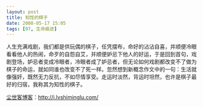 ```yaml
---
layout: post
title: 知性的棋子
date: 2008-05-17 15:05
tags: [07, 生命痕迹]
---
```

人生充满戏剧，我们都是供玩偶的棋子，任凭摆布，命好的沾沾自喜，并顺便冷眼看看他人的热闹，命歹的自怨自艾，并顺便妒忌下他人的好运，于是回到首句，戏剧登场，妒忌者变成冷眼者，冷眼者成了妒忌者，但无论如何戏剧都改变不了做为棋子的命运，就如同谁也改变不了死一样。忽然想到新概念作文中的一句：生活就像强奸，既然无力反抗，不如尽情享受。走运时淡然，背运时坦然，也许是棋子最好的归宿，我称其为知性的棋子。

<a href="http://i.lvshiminglu.com/">尘世客博客</a>：<a href="http://i.lvshiminglu.com/">http://i.lvshiminglu.com/</a>

